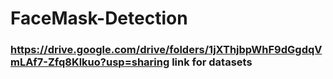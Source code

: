 # FaceMask-Detection
### https://drive.google.com/drive/folders/1jXThjbpWhF9dGgdqVmLAf7-Zfq8Klkuo?usp=sharing link for datasets
